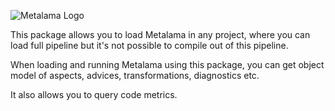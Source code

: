 ![Metalama Logo](https://raw.githubusercontent.com/postsharp/Metalama/master/images/metalama-by-postsharp.svg)

This package allows you to load Metalama in any project, where you can load full pipeline but it's not possible to compile out of this pipeline.

When loading and running Metalama using this package, you can get object model of aspects, advices, transformations, diagnostics etc.

It also allows you to query code metrics.
